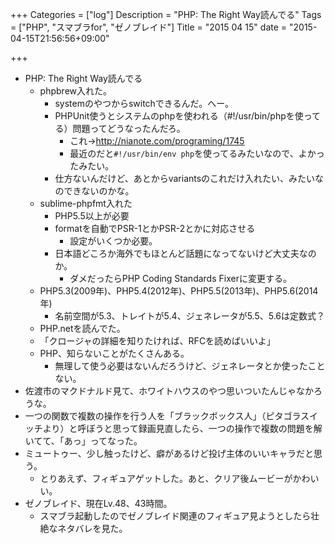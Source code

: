 +++
Categories = ["log"]
Description = "PHP: The Right Way読んでる"
Tags = ["PHP", "スマブラfor", "ゼノブレイド"]
Title = "2015 04 15"
date = "2015-04-15T21:56:56+09:00"

+++

* PHP: The Right Way読んでる
	* phpbrew入れた。
		* systemのやつからswitchできるんだ。へー。
		* PHPUnit使うとシステムのphpを使われる（#!/usr/bin/phpを使ってる）問題ってどうなったんだろ。
			* これ→http://nianote.com/programing/1745
			* 最近のだと`#!/usr/bin/env php`を使ってるみたいなので、よかったみたい。
		* 仕方ないんだけど、あとからvariantsのこれだけ入れたい、みたいなのできないのかな。
	* sublime-phpfmt入れた
		* PHP5.5以上が必要
		* formatを自動でPSR-1とかPSR-2とかに対応させる
			* 設定がいくつか必要。
		* 日本語どころか海外でもほとんど話題になってないけど大丈夫なのか。
			* ダメだったらPHP Coding Standards Fixerに変更する。
	* PHP5.3(2009年)、PHP5.4(2012年)、PHP5.5(2013年)、PHP5.6(2014年)
		* 名前空間が5.3、トレイトが5.4、ジェネレータが5.5、5.6は定数式？
	* PHP.netを読んでた。
	* 「クロージャの詳細を知りたければ、RFCを読めばいいよ」
	* PHP、知らないことがたくさんある。
		* 無理して使う必要はないんだろうけど、ジェネレータとか使ったことない。
* 佐渡市のマクドナルド見て、ホワイトハウスのやつ思いついたんじゃなかろうな。
* 一つの関数で複数の操作を行う人を「ブラックボックス人」（ピタゴラスイッチより）と呼ぼうと思って録画見直したら、一つの操作で複数の問題を解いてて、「あっ」ってなった。
* ミュートゥー、少し触ったけど、癖があるけど投げ主体のいいキャラだと思う。
	* とりあえず、フィギュアゲットした。あと、クリア後ムービーがかわいい。
* ゼノブレイド、現在Lv.48、43時間。
	* スマブラ起動したのでゼノブレイド関連のフィギュア見ようとしたら壮絶なネタバレを見た。